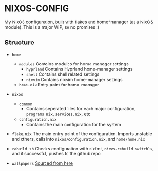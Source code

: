 # NIXOS-CONFIG

My NixOS configuration, built with flakes and home*manager (as a NixOS module). This is a major WIP, so no promises :)

## Structure

* `home`
  * `modules`
    Contains modules for home-manager settings
    * `hyprland`
      Contains Hyprland home-manager settings
    * `shell`
      Contains shell related settings
    * `nixvim`
      Contains nixvim home-manager settings
  * `home.nix`
    Entry point for home-manager

* `nixos`
  * `common`
    * Contains seperated files for each major configuration, `programs.nix`, `services.nix`, etc
  * `configuration.nix`
    * Contains the main configuration for the system

* `flake.nix`
  The main entry point of the configuration. Imports unstable and others, calls into `nixos/configuration.nix`, and `home/home.nix`

* `rebuild.sh`
  Checks configuration with nixfmt, `nixos-rebuild switch`'s, and if successful, pushes to the github repo

* `wallpapers`
  [Sourced from here](https://github.com/dharmx/walls/tree/main)
